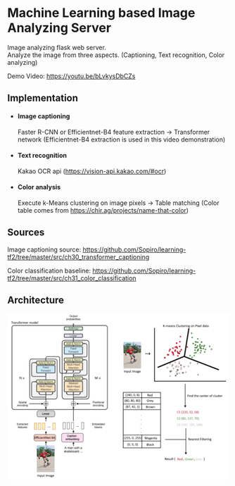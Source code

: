 # Machine Learning based Image Analyzing Server

Image analyzing flask web server.  
Analyze the image from three aspects. (Captioning, Text recognition, Color analyzing)  

Demo Video: https://youtu.be/bLvkysDbCZs

## Implementation

- #### Image captioning
  Faster R-CNN or Efficientnet-B4 feature extraction → Transformer network (Efficientnet-B4 extraction is used in this video demonstration)


- #### Text recognition
  Kakao OCR api (https://vision-api.kakao.com/#ocr)

- #### Color analysis
  Execute k-Means clustering on image pixels → Table matching (Color table comes from https://chir.ag/projects/name-that-color)


## Sources
Image captioning source: https://github.com/Sopiro/learning-tf2/tree/master/src/ch30_transformer_captioning

Color classification baseline: https://github.com/Sopiro/learning-tf2/tree/master/src/ch31_color_classification


## Architecture
<img src="https://raw.githubusercontent.com/Sopiro/Learning-tf2/master/src/ch30_transformer_captioning/architecture.jpg">

